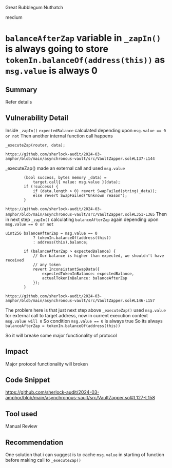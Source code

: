 Great Bubblegum Nuthatch

medium

# `balanceAfterZap` variable in `_zapIn()` is always going to store  `tokenIn.balanceOf(address(this))` as `msg.value` is always 0

## Summary
Refer details

## Vulnerability Detail
Inside `_zapIn()` `expectedBalance` calculated depending upon `msg.value == 0 or not`
Then another internal function call happens
```solidity
_executeZap(router, data);
```
`
https://github.com/sherlock-audit/2024-03-amphor/blob/main/asynchronous-vault/src/VaultZapper.sol#L137-L144
`

_executeZap() made an external call and used `msg.value`
```solidity
        (bool success, bytes memory _data) =
            target.call{ value: msg.value }(data);
        if (!success) {
            if (data.length > 0) revert SwapFailed(string(_data));
            else revert SwapFailed("Unknown reason");
        }
```
`
https://github.com/sherlock-audit/2024-03-amphor/blob/main/asynchronous-vault/src/VaultZapper.sol#L351-L365
`
Then in next step `_zapIn()` calculating `balanceAfterZap` again depending upon `msg.value == 0 or not`
```solidity
uint256 balanceAfterZap = msg.value == 0 
            ? tokenIn.balanceOf(address(this))
            : address(this).balance;

        if (balanceAfterZap > expectedBalance) {
            // Our balance is higher than expected, we shouldn't have received
            // any token
            revert InconsistantSwapData({
                expectedTokenInBalance: expectedBalance,
                actualTokenInBalance: balanceAfterZap
            });
        }
```
`
https://github.com/sherlock-audit/2024-03-amphor/blob/main/asynchronous-vault/src/VaultZapper.sol#L146-L157
`

The problem here is that just next step above `_executeZap()` used `msg.value` for external call to target address, now in current execution context `msg.value will 0`
So condition `msg.value == 0` is always true
So its always `balanceAfterZap = tokenIn.balanceOf(address(this))`

So it will breake some major functionality of protocol


## Impact
Major protocol functionality will broken

## Code Snippet
https://github.com/sherlock-audit/2024-03-amphor/blob/main/asynchronous-vault/src/VaultZapper.sol#L127-L158

## Tool used

Manual Review

## Recommendation
One solution that i can suggest is to cache `msg.value` in starting of function before making call to `_executeZap()`